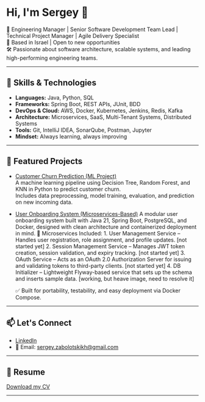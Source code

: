 # Hi, I'm Sergey 👋

🎯 Engineering Manager | Senior Software Development Team Lead | Technical Project Manager | Agile Delivery Specialist  
📍 Based in Israel | Open to new opportunities  
🛠️ Passionate about software architecture, scalable systems, and leading high-performing engineering teams.

---

## 🚀 Skills & Technologies

- **Languages:** Java, Python, SQL  
- **Frameworks:** Spring Boot, REST APIs, JUnit, BDD  
- **DevOps & Cloud:** AWS, Docker, Kubernetes, Jenkins, Redis, Kafka  
- **Architecture:** Microservices, SaaS, Multi-Tenant Systems, Distributed Systems  
- **Tools:** Git, IntelliJ IDEA, SonarQube, Postman, Jupyter  
- **Mindset:** Always learning, always improving

---

## 📂 Featured Projects

- [Customer Churn Prediction (ML Project)](https://github.com/SergeyZabolotskikh/churn-prediction-ml)  
  A machine learning pipeline using Decision Tree, Random Forest, and KNN in Python to predict customer churn.  
  Includes data preprocessing, model training, evaluation, and prediction on new incoming data.
  
- [User Onboarding System (Microservices-Based)](https://github.com/SergeyZabolotskikh/user-onboarding-system)
  A modular user onboarding system built with Java 21, Spring Boot, PostgreSQL, and Docker, designed with clean architecture and containerized deployment in mind.
  🧩 Microservices Included:
      1. User Management Service – Handles user registration, role assignment, and profile updates. [not started yet]
      2. Session Management Service – Manages JWT token creation, session validation, and expiry tracking. [not started yet]
      3. OAuth Service – Acts as an OAuth 2.0 Authorization Server for issuing and validating tokens to third-party clients. [not started yet]
      4. DB Initializer – Lightweight Flyway-based service that sets up the schema and inserts sample data. [working, but heave image, need to resolve it]

  ✅ Built for portability, testability, and easy deployment via Docker Compose.
---

## 📫 Let's Connect

- [LinkedIn](https://www.linkedin.com/in/sergey-zabolotskikh)  
- 📧 Email: sergey.zabolotskikh@gmail.com

---

## 📄 Resume

[Download my CV](https://github.com/SergeyZabolotskikh/SergeyZabolotskikh/blob/main/Sergey_Zabolotskikh_Software_Engineering_Manager.pdf)

---
